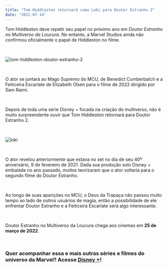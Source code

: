 ```yaml
---
title: "Tom Hiddleston retornará como Loki para Doutor Estranho 2"
date: "2021-07-14"
---
```


Tom Hiddleston deve repetir seu papel no próximo ano em *Doutor Estranho no Multiverso da Loucura*. No entanto, a Marvel Studios ainda não confirmou oficialmente o papel de Hiddleston no filme.

<br/>

![tom-hiddleston-doutor-estranho-2](https://pbs.twimg.com/media/E6QWFBZXIAcSm6t.jpg:large)

<br/>

O ator se juntará ao Mago Supremo do MCU, de Benedict Cumberbatch e a Feiticeira Escarlate de Elizabeth Olsen para o filme de 2022 dirigido por Sam Raimi.

<br/>

Depois de toda uma série Disney + focada na criação do multiverso, não é muito surpreendente ouvir que Tom Hiddleston retornará para Doutor Estranho 2.

<br/>

![loki](https://filmdaily.co/wp-content/uploads/2021/02/loki-lede-1.jpg)

<br/>

O ator revelou anteriormente que estava no set no dia de seu 40º aniversário, 9 de fevereiro de 2021. Dada sua produção solo Disney + embalada no ano passado, muitos teorizaram que o ator voltaria para o segundo filme do Doutor Estranho.

<br/>

Ao longo de suas aparições no MCU, o Deus da Trapaça não passou muito tempo ao lado de outros usuários de magia, então a possibilidade de ele enfrentar Doutor Estranho e a Feiticeira Escarlate será algo interessante.

<br/>

Doutor Estranho no Multiverso da Loucura chega aos cinemas em **25 de março de 2022**.

<br/>

### Quer acompanhar essa e mais outras séries e filmes do universo da Marvel? Acesse [Disney +](https://www.disneyplus.com/pt-br)!